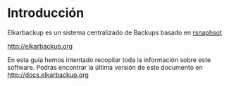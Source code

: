 # Introducción

Elkarbackup es un sistema centralizado de Backups basado en [rsnaphsot](http://www.rsnapshot.org/)

http://elkarbackup.org

En esta guía hemos intentado recopilar toda la información sobre este software. Podrás encontrar la última versión de este documento en http://docs.elkarbackup.org
